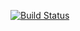 [![Build Status](https://travis-ci.org/KARTES25/kalkulyator.svg?branch=master)](https://travis-ci.org/KARTES25/kalkulyator)
